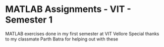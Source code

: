 # MATLAB Assignments - VIT - Semester 1

MATLAB exercises done in my first semester at VIT Vellore
Special thanks to my classmate Parth Batra for helping out with these
